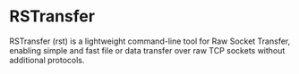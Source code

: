 # RSTransfer
RSTransfer (rst) is a lightweight command-line tool for Raw Socket Transfer, enabling simple and fast file or data transfer over raw TCP sockets without additional protocols.

